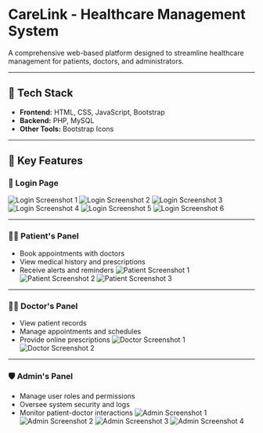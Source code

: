 # CareLink - Healthcare Management System

A comprehensive web-based platform designed to streamline healthcare management for patients, doctors, and administrators.

---

## 🔧 Tech Stack
- **Frontend:** HTML, CSS, JavaScript, Bootstrap
- **Backend:** PHP, MySQL
- **Other Tools:** Bootstrap Icons

---

## 📌 Key Features

### 🔐 Login Page
![Login Screenshot 1](https://github.com/harshgarg99/CareLink/assets/111083578/dd1fd31c-8d29-4c9f-8765-7ab565a2dd92)
![Login Screenshot 2](https://github.com/harshgarg99/CareLink/assets/111083578/a13e4052-9dfa-4433-9de8-f31e510a9d5c)
![Login Screenshot 3](https://github.com/harshgarg99/CareLink/assets/111083578/9b075ced-67bf-4e75-89a5-ce0c849d13d2)
![Login Screenshot 4](https://github.com/user-attachments/assets/1f5096ee-8a7a-411a-a75b-d3d1c5327e38)
![Login Screenshot 5](https://github.com/yash-2587/Carelink..../assets/133660162/0b9fb548-aedc-40fd-85a4-935e3d3a4038)
![Login Screenshot 6](https://github.com/user-attachments/assets/5410c4b8-6218-4072-9b49-bd5aa3d074d7)

---

### 🧑‍⚕️ Patient's Panel
- Book appointments with doctors
- View medical history and prescriptions
- Receive alerts and reminders
![Patient Screenshot 1](https://github.com/user-attachments/assets/423927b8-c2bb-4a1d-a8e5-b6354797705e)
![Patient Screenshot 2](https://github.com/user-attachments/assets/775e3658-98ba-4dcf-9121-bd6cac6ec29c)
![Patient Screenshot 3](https://github.com/user-attachments/assets/94f14ebe-027c-46cc-827f-23072bf4fa9a)

---

### 👨‍⚕️ Doctor's Panel
- View patient records
- Manage appointments and schedules
- Provide online prescriptions
![Doctor Screenshot 1](https://github.com/user-attachments/assets/906564bd-6d94-40f6-8d93-54a870b81ff3)
![Doctor Screenshot 2](https://github.com/user-attachments/assets/153a07ab-d7d3-434e-b643-b63d03baf7a8)

---

### 🛡️ Admin's Panel
- Manage user roles and permissions
- Oversee system security and logs
- Monitor patient-doctor interactions
![Admin Screenshot 1](https://github.com/user-attachments/assets/18fcc6c5-3647-4e6e-b0a7-2c6d9091ed67)
![Admin Screenshot 2](https://github.com/user-attachments/assets/df0c256e-6612-4e66-a297-c0f7758ba24d)
![Admin Screenshot 3](https://github.com/user-attachments/assets/7685869c-3fe4-445f-a4bf-2f6c9a597217)
![Admin Screenshot 4](https://github.com/user-attachments/assets/9f558043-e877-4d47-a527-0f4aaf43afbe)
